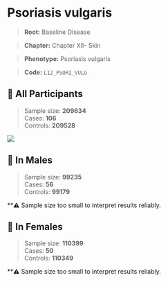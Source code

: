 # Psoriasis vulgaris

> **Root:** Baseline Disease  

> **Chapter:** Chapter XII- Skin  

> **Phenotype:** Psoriasis vulgaris  

> **Code:** `L12_PSORI_VULG`

## 🧪 All Participants  
> Sample size: **209634**  
> Cases: **106**  
> Controls: **209528**
<img src="/Disease/Figures/ALL/Incidence/L12_PSORI_VULG.png"/>
<CsvTable src="/Disease/Data/ALL/Incidence/COX_L12_PSORI_VULG.csv" label="🔍 View full results" />

## 👨 In Males  
> Sample size: **99235**  
> Cases: **56**  
> Controls: **99179**

**⚠️ Sample size too small to interpret results reliably.


## 👩 In Females  
> Sample size: **110399**  
> Cases: **50**  
> Controls: **110349**

**⚠️ Sample size too small to interpret results reliably.

